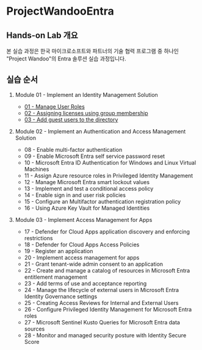 # ProjectWandooEntra
## Hands-on Lab 개요
본 실습 과정은 한국 마이크로소프트와 파트너의 기술 협력 프로그램 중 하나인 "Project Wandoo"의 Entra 솔루션 실습 과정입니다. 

## 실습 순서 
1. Module 01 - Implement an Identity Management Solution
   * [01 - Manage User Roles](https://github.com/Kittiyayaong/ProjectWandooEntra/blob/main/Module01%20-%20Lab%2001.%20Manage%20User%20roles.md)
   * [02 - Assigning licenses using group membership](https://github.com/Kittiyayaong/ProjectWandooEntra/blob/main/Module01%20-%20Lab%2002.%20Assigning%20licenses%20using%20group%20membership.md)
   * [03 - Add guest users to the directory](https://github.com/Kittiyayaong/ProjectWandooEntra/blob/main/Module01%20-%20Lab%2003.%20Add%20guest%20users%20to%20the%20directory.md)
  
2. Module 02 - Implement an Authentication and Access Management Solution
   * 08 - Enable multi-factor authentication
   * 09 - Enable Microsoft Entra self service password reset
   * 10 - Microsoft Entra ID Authentication for Windows and Linux Virtual Machines
   * 11 - Assign Azure resource roles in Privileged Identity Management
   * 12 - Manage Microsoft Entra smart lockout values
   * 13 - Implement and test a conditional access policy
   * 14 - Enable sign in and user risk policies
   * 15 - Configure an Multifactor authentication registration policy
   * 16 - Using Azure Key Vault for Managed Identities
     
3. Module 03 - Implement Access Management for Apps
   * 17 - Defender for Cloud Apps application discovery and enforcing restrictions
   * 18 - Defender for Cloud Apps Access Policies
   * 19 - Register an application
   * 20 - Implement access management for apps
   * 21 - Grant tenant-wide admin consent to an application
   * 22 - Create and manage a catalog of resources in Microsoft Entra entitlement management
   * 23 - Add terms of use and acceptance reporting
   * 24 - Manage the lifecycle of external users in Microsoft Entra Identity Governance settings
   * 25 - Creating Access Reviews for Internal and External Users
   * 26 - Configure Privileged Identity Management for Microsoft Entra roles
   * 27 - Microsoft Sentinel Kusto Queries for Microsoft Entra data sources
   * 28 - Monitor and managed security posture with Identity Secure Score
